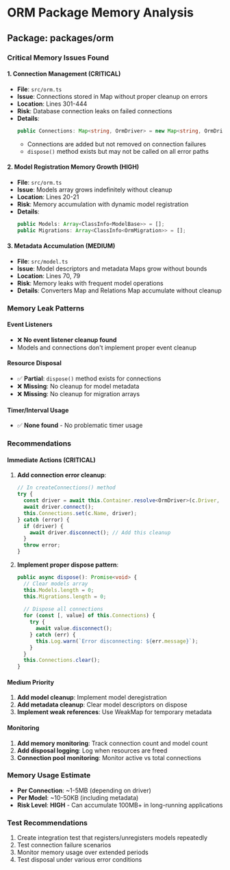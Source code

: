 # ORM Package Memory Analysis

## Package: packages/orm

### Critical Memory Issues Found

#### 1. **Connection Management (CRITICAL)**
- **File**: `src/orm.ts`
- **Issue**: Connections stored in Map without proper cleanup on errors
- **Location**: Lines 301-444
- **Risk**: Database connection leaks on failed connections
- **Details**: 
  ```typescript
  public Connections: Map<string, OrmDriver> = new Map<string, OrmDriver>();
  ```
  - Connections are added but not removed on connection failures
  - `dispose()` method exists but may not be called on all error paths

#### 2. **Model Registration Memory Growth (HIGH)**
- **File**: `src/orm.ts` 
- **Issue**: Models array grows indefinitely without cleanup
- **Location**: Lines 20-21
- **Risk**: Memory accumulation with dynamic model registration
- **Details**:
  ```typescript
  public Models: Array<ClassInfo<ModelBase>> = [];
  public Migrations: Array<ClassInfo<OrmMigration>> = [];
  ```

#### 3. **Metadata Accumulation (MEDIUM)**
- **File**: `src/model.ts`
- **Issue**: Model descriptors and metadata Maps grow without bounds
- **Location**: Lines 70, 79
- **Risk**: Memory leaks with frequent model operations
- **Details**: Converters Map and Relations Map accumulate without cleanup

### Memory Leak Patterns

#### Event Listeners
- ❌ **No event listener cleanup found**
- Models and connections don't implement proper event cleanup

#### Resource Disposal
- ✅ **Partial**: `dispose()` method exists for connections
- ❌ **Missing**: No cleanup for model metadata
- ❌ **Missing**: No cleanup for migration arrays

#### Timer/Interval Usage
- ✅ **None found** - No problematic timer usage

### Recommendations

#### Immediate Actions (CRITICAL)
1. **Add connection error cleanup**:
   ```typescript
   // In createConnections() method
   try {
     const driver = await this.Container.resolve<OrmDriver>(c.Driver, [c]);
     await driver.connect();
     this.Connections.set(c.Name, driver);
   } catch (error) {
     if (driver) {
       await driver.disconnect(); // Add this cleanup
     }
     throw error;
   }
   ```

2. **Implement proper dispose pattern**:
   ```typescript
   public async dispose(): Promise<void> {
     // Clear models array
     this.Models.length = 0;
     this.Migrations.length = 0;
     
     // Dispose all connections
     for (const [, value] of this.Connections) {
       try {
         await value.disconnect();
       } catch (err) {
         this.Log.warn(`Error disconnecting: ${err.message}`);
       }
     }
     this.Connections.clear();
   }
   ```

#### Medium Priority
1. **Add model cleanup**: Implement model deregistration
2. **Add metadata cleanup**: Clear model descriptors on dispose
3. **Implement weak references**: Use WeakMap for temporary metadata

#### Monitoring
1. **Add memory monitoring**: Track connection count and model count
2. **Add disposal logging**: Log when resources are freed
3. **Connection pool monitoring**: Monitor active vs total connections

### Memory Usage Estimate
- **Per Connection**: ~1-5MB (depending on driver)
- **Per Model**: ~10-50KB (including metadata)
- **Risk Level**: **HIGH** - Can accumulate 100MB+ in long-running applications

### Test Recommendations
1. Create integration test that registers/unregisters models repeatedly
2. Test connection failure scenarios
3. Monitor memory usage over extended periods
4. Test disposal under various error conditions
